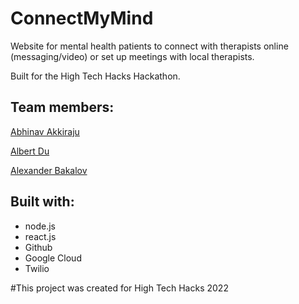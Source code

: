 # ConnectMyMind

 Website for mental health patients to connect with therapists online (messaging/video) or set up meetings with local therapists.

 Built for the High Tech Hacks Hackathon.

## Team members:
[Abhinav Akkiraju](https://github.com/AbhinavAkkiraju)

[Albert Du](http://github.com/albert-du)

[Alexander Bakalov](https://github.com/Perrytheplaty43)

## Built with:
* node.js
* react.js
* Github
* Google Cloud
* Twilio

#This project was created for High Tech Hacks 2022
